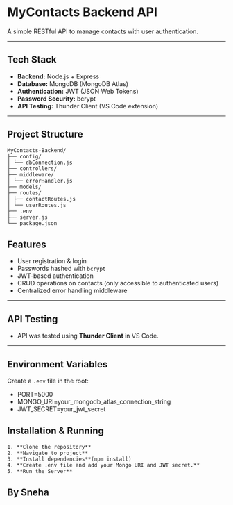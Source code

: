 #  MyContacts Backend API

A simple RESTful API to manage contacts with user authentication.

---

##  Tech Stack

- **Backend:** Node.js + Express
- **Database:** MongoDB (MongoDB Atlas)
- **Authentication:** JWT (JSON Web Tokens)
- **Password Security:** bcrypt
- **API Testing:** Thunder Client (VS Code extension)

---

##  Project Structure

    MyContacts-Backend/
    ├── config/
    │ └── dbConnection.js
    ├── controllers/
    ├── middleware/
    │ └── errorHandler.js
    ├── models/
    ├── routes/
    │ ├── contactRoutes.js
    │ └── userRoutes.js
    ├── .env
    ├── server.js
    └── package.json
  
##  Features

- User registration & login
- Passwords hashed with `bcrypt`
- JWT-based authentication
- CRUD operations on contacts (only accessible to authenticated users)
- Centralized error handling middleware

---

##  API Testing

- API was tested using **Thunder Client** in VS Code.
---
##  Environment Variables

Create a `.env` file in the root:
  - PORT=5000
  - MONGO_URI=your_mongodb_atlas_connection_string
  - JWT_SECRET=your_jwt_secret

##  Installation & Running
    1. **Clone the repository**
    2. **Navigate to project**
    3. **Install dependencies**(npm install)
    4. **Create .env file and add your Mongo URI and JWT secret.**
    5. **Run the Server**

## By Sneha
